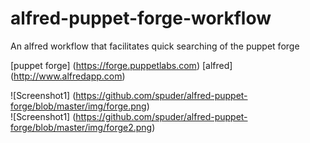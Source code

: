 # alfred-puppet-forge-workflow

An alfred workflow that facilitates quick searching of the puppet forge

[puppet forge] (https://forge.puppetlabs.com)
[alfred] (http://www.alfredapp.com) 

![Screenshot1] (https://github.com/spuder/alfred-puppet-forge/blob/master/img/forge.png)  
![Screenshot1] (https://github.com/spuder/alfred-puppet-forge/blob/master/img/forge2.png)  

